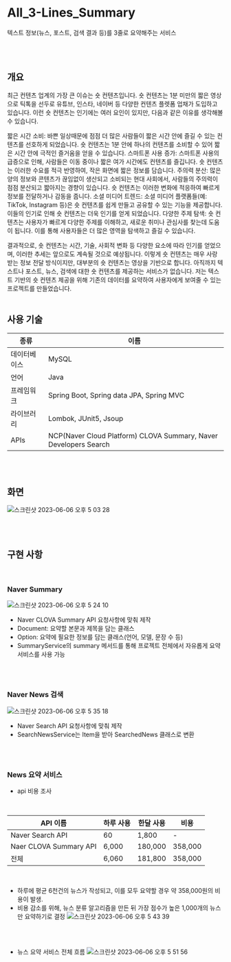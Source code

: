 # All_3-Lines_Summary

텍스트 정보(뉴스, 포스트, 검색 결과 등)를 3줄로 요약해주는 서비스

</br>
</br>

## 개요

 최근 컨텐츠 업계의 가장 큰 이슈는 숏 컨텐츠입니다. 숏 컨텐츠는 1분 미만의 짧은 영상으로 틱톡을 선두로 유튜브, 인스타, 네이버 등 다양한 컨텐츠 플렛폼 업채가 도입하고 있습니다. 이런 숏 컨텐츠는 인기에는 여러 요인이 있지만, 다음과 같은 이유를 생각해볼 수 있습니다.

짧은 시간 소비: 바쁜 일상때문에 점점 더 많은 사람들이 짧은 시간 안에 즐길 수 있는 컨텐츠를 선호하게 되었습니다. 숏 컨텐츠는 1분 안에 하나의 컨텐츠를 소비할 수 있어 짧은 시간 안에 극적인 즐거움을 얻을 수 있습니다.
스마트폰 사용 증가: 스마트폰 사용의 급증으로 인해, 사람들은 이동 중이나 짧은 여가 시간에도 컨텐츠를 즐깁니다. 숏 컨텐츠는 이러한 수요를 적극 반영하여, 작은 화면에 짧은 정보를 담습니다.
주의력 분산: 많은 양의 정보와 콘텐츠가 끊임없이 생산되고 소비되는 현대 사회에서, 사람들의 주의력이 점점 분산되고 짧아지는 경향이 있습니다. 숏 컨텐츠는 이러한 변화에 적응하여 빠르게 정보를 전달하거나 감동을 줍니다.
소셜 미디어 트렌드: 소셜 미디어 플랫폼들(예: TikTok, Instagram 등)은 숏 컨텐츠를 쉽게 만들고 공유할 수 있는 기능을 제공합니다. 이들의 인기로 인해 숏 컨텐츠는 더욱 인기를 얻게 되었습니다.
다양한 주제 탐색: 숏 컨텐츠는 사용자가 빠르게 다양한 주제를 이해하고, 새로운 취미나 관심사를 찾는데 도움이 됩니다. 이를 통해 사용자들은 더 많은 영역을 탐색하고 즐길 수 있습니다.

 결과적으로, 숏 컨텐츠는 시간, 기술, 사회적 변화 등 다양한 요소에 따라 인기를 얻었으며, 이러한 추세는 앞으로도 계속될 것으로 예상됩니다.
 이렇게 숏 컨텐츠는 매우 사랑 받는 정보 전달 방식이지만, 대부분의 숏 컨텐츠는 영상을 기반으로 합니다. 아직까지 텍스트나 포스트, 뉴스, 검색에 대한 숏 컨텐츠를 제공하는 서비스가 없습니다. 저는 텍스트 기반의 숏 컨텐츠 제공을 위해 기존의 데이터를 요약하여 사용자에게 보여줄 수 있는 프로젝트를 만들었습니다.
 </br>
 </br>
 
 ## 사용 기술
 |종류|이름|
 |---|---|
 |데이터베이스|MySQL|
 |언어|Java|
 |프레임워크|Spring Boot, Spring data JPA, Spring MVC|
 |라이브러리|Lombok, JUnit5, Jsoup|
 |APIs|NCP(Naver Cloud Platform) CLOVA Summary, Naver Developers Search|
 
 </br>
 </br>
 
 ## 화면
 ![스크린샷 2023-06-06 오후 5 03 28](https://github.com/ChangDaeJun/All_3-Lines_Summary/assets/97227920/7c41411b-c347-45fd-870d-605130f7d531)

</br>
</br>

 ## 구현 사항
</br>

 ### Naver Summary
 ![스크린샷 2023-06-06 오후 5 24 10](https://github.com/ChangDaeJun/All_3-Lines_Summary/assets/97227920/3144fbc4-951d-44ab-b490-a8b9b585a895)
* Naver CLOVA Summary API 요청사항에 맞춰 제작
* Document: 요약할 본문과 제목을 담는 클래스
* Option: 요약에 필요한 정보를 담는 클래스(언어, 모델, 문장 수 등)
* SummaryService의 summary 메서드를 통해 프로젝트 전체에서 자유롭게 요약 서비스를 사용 가능

</br>
</br>

 ### Naver News 검색
 ![스크린샷 2023-06-06 오후 5 35 18](https://github.com/ChangDaeJun/All_3-Lines_Summary/assets/97227920/d651f483-98b7-4b4c-b4a0-b922cc737963)
* Naver Search API 요청사항에 맞춰 제작
* SearchNewsService는 Item을 받아 SearchedNews 클래스로 변환

</br>
</br>

 ### News 요약 서비스
 * api 비용 조사

</br>

|API 이름|하루 사용|한달 사용|비용|
|---|---|---|---|
|Naver Search API|60|1,800| - |
|Naer CLOVA Summary API|6,000|180,000|358,000|
|전체| 6,060|181,800|358,000|

</br>

* 하루에 평균 6천건의 뉴스가 작성되고, 이를 모두 요약할 경우 약 358,000원의 비용이 발생.
* 비용 감소를 위해, 뉴스 분류 알고리즘을 만든 뒤 가장 점수가 높은 1,000개의 뉴스만 요약하기로 결정
![스크린샷 2023-06-06 오후 5 43 39](https://github.com/ChangDaeJun/All_3-Lines_Summary/assets/97227920/a58eb33d-f404-4f3d-abb8-17e66f3af776)

</br>
</br>

* 뉴스 요약 서비스 전체 흐름
![스크린샷 2023-06-06 오후 5 51 56](https://github.com/ChangDaeJun/All_3-Lines_Summary/assets/97227920/5fdfd3ac-ba94-4ca9-8c25-855d0cb44b60)


